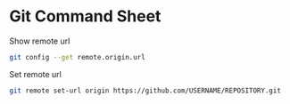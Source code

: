 # Git Command Sheet


Show remote url
```bash
git config --get remote.origin.url
```
Set remote url
```bash
git remote set-url origin https://github.com/USERNAME/REPOSITORY.git
```
